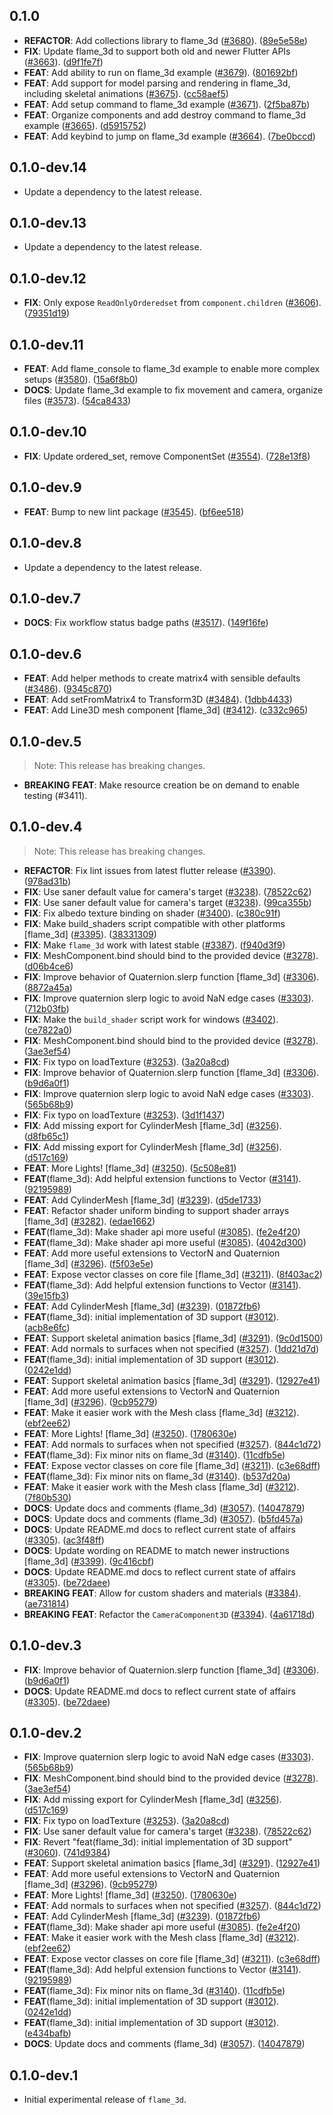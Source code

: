 ## 0.1.0

 - **REFACTOR**: Add collections library to flame_3d ([#3680](https://github.com/flame-engine/flame/issues/3680)). ([89e5e58e](https://github.com/flame-engine/flame/commit/89e5e58efb580ec267a0dca78a3a0f320203d4ee))
 - **FIX**: Update flame_3d to support both old and newer Flutter APIs ([#3663](https://github.com/flame-engine/flame/issues/3663)). ([d9f1fe7f](https://github.com/flame-engine/flame/commit/d9f1fe7f9abd8f0307ecc22ff24d3b492e9ca332))
 - **FEAT**: Add ability to run on flame_3d example ([#3679](https://github.com/flame-engine/flame/issues/3679)). ([801692bf](https://github.com/flame-engine/flame/commit/801692bfa1226e01f1540166a8140ab42e36ed87))
 - **FEAT**: Add support for model parsing and rendering in flame_3d, including skeletal animations ([#3675](https://github.com/flame-engine/flame/issues/3675)). ([cc58aef5](https://github.com/flame-engine/flame/commit/cc58aef5b53f208fb1cbb116bfb9f9af9a351e8e))
 - **FEAT**: Add setup command to flame_3d example ([#3671](https://github.com/flame-engine/flame/issues/3671)). ([2f5ba87b](https://github.com/flame-engine/flame/commit/2f5ba87be8068b12c2604b79f7db9c1f3307a4b6))
 - **FEAT**: Organize components and add destroy command to flame_3d example ([#3665](https://github.com/flame-engine/flame/issues/3665)). ([d5915752](https://github.com/flame-engine/flame/commit/d591575263d8b13aee862efe05842001aa60f89d))
 - **FEAT**: Add keybind to jump on flame_3d example ([#3664](https://github.com/flame-engine/flame/issues/3664)). ([7be0bccd](https://github.com/flame-engine/flame/commit/7be0bccda0040bfc3734f90b6bca7d5e99455bee))

## 0.1.0-dev.14

 - Update a dependency to the latest release.

## 0.1.0-dev.13

 - Update a dependency to the latest release.

## 0.1.0-dev.12

 - **FIX**: Only expose `ReadOnlyOrderedset` from `component.children` ([#3606](https://github.com/flame-engine/flame/issues/3606)). ([79351d19](https://github.com/flame-engine/flame/commit/79351d195ea968b8016129e79a489ef113a0fdf3))

## 0.1.0-dev.11

 - **FEAT**: Add flame_console to flame_3d example to enable more complex setups ([#3580](https://github.com/flame-engine/flame/issues/3580)). ([15a6f8b0](https://github.com/flame-engine/flame/commit/15a6f8b001deb714134976d7cbb5ef0a6ec31c86))
 - **DOCS**: Update flame_3d example to fix movement and camera, organize files ([#3573](https://github.com/flame-engine/flame/issues/3573)). ([54ca8433](https://github.com/flame-engine/flame/commit/54ca8433f20b451eb1a2c3c5f5a47a3430e71a6e))

## 0.1.0-dev.10

 - **FIX**: Update ordered_set, remove ComponentSet ([#3554](https://github.com/flame-engine/flame/issues/3554)). ([728e13f8](https://github.com/flame-engine/flame/commit/728e13f855d988e8f8e24976557b213b98221603))

## 0.1.0-dev.9

 - **FEAT**: Bump to new lint package ([#3545](https://github.com/flame-engine/flame/issues/3545)). ([bf6ee518](https://github.com/flame-engine/flame/commit/bf6ee51897591b7ad6e5f9da2193b1eeeaf026f4))

## 0.1.0-dev.8

 - Update a dependency to the latest release.

## 0.1.0-dev.7

 - **DOCS**: Fix workflow status badge paths ([#3517](https://github.com/flame-engine/flame/issues/3517)). ([149f16fe](https://github.com/flame-engine/flame/commit/149f16fe29f1fb14b3612964b2226c9c5c7daf95))

## 0.1.0-dev.6

 - **FEAT**: Add helper methods to create matrix4 with sensible defaults ([#3486](https://github.com/flame-engine/flame/issues/3486)). ([9345c870](https://github.com/flame-engine/flame/commit/9345c870d4de57d8d3a4d07a014d18cb71c01618))
 - **FEAT**: Add setFromMatrix4 to Transform3D ([#3484](https://github.com/flame-engine/flame/issues/3484)). ([1dbb4433](https://github.com/flame-engine/flame/commit/1dbb4433ca9e06b93a49b430fe9c084885551ff2))
 - **FEAT**: Add Line3D mesh component [flame_3d] ([#3412](https://github.com/flame-engine/flame/issues/3412)). ([c332c965](https://github.com/flame-engine/flame/commit/c332c9651ad8b930281c1d0bc13b89754fd0b2c1))

## 0.1.0-dev.5

> Note: This release has breaking changes.

 - **BREAKING** **FEAT**: Make resource creation be on demand to enable testing (#3411).

## 0.1.0-dev.4

> Note: This release has breaking changes.

 - **REFACTOR**: Fix lint issues from latest flutter release ([#3390](https://github.com/flame-engine/flame/issues/3390)). ([978ad31b](https://github.com/flame-engine/flame/commit/978ad31b429d1801097b0db385a600c85a157867))
 - **FIX**: Use saner default value for camera's target ([#3238](https://github.com/flame-engine/flame/issues/3238)). ([78522c62](https://github.com/flame-engine/flame/commit/78522c624d846c827a1c0d7377837e04a30ba4e7))
 - **FIX**: Use saner default value for camera's target ([#3238](https://github.com/flame-engine/flame/issues/3238)). ([99ca355b](https://github.com/flame-engine/flame/commit/99ca355b3d4a3e9c7677454dc9bc2c874ee2e4a9))
 - **FIX**: Fix albedo texture binding on shader ([#3400](https://github.com/flame-engine/flame/issues/3400)). ([c380c91f](https://github.com/flame-engine/flame/commit/c380c91f7a7e22ab71c3617c0386159861a64abc))
 - **FIX**: Make build_shaders script compatible with other platforms [flame_3d] ([#3395](https://github.com/flame-engine/flame/issues/3395)). ([38331309](https://github.com/flame-engine/flame/commit/38331309ca5ee609e85422ee9d740569a35e5e9e))
 - **FIX**: Make `flame_3d` work with latest stable ([#3387](https://github.com/flame-engine/flame/issues/3387)). ([f940d3f9](https://github.com/flame-engine/flame/commit/f940d3f9420d3ce001f47a9155c582b8b4cd1dcb))
 - **FIX**: MeshComponent.bind should bind to the provided device ([#3278](https://github.com/flame-engine/flame/issues/3278)). ([d06b4ce6](https://github.com/flame-engine/flame/commit/d06b4ce6935987705447772f912719c405d39c9e))
 - **FIX**: Improve behavior of Quaternion.slerp function [flame_3d] ([#3306](https://github.com/flame-engine/flame/issues/3306)). ([8872a45a](https://github.com/flame-engine/flame/commit/8872a45a1b49d7ba7688d62ca25b2a8d31c495cb))
 - **FIX**: Improve quaternion slerp logic to avoid NaN edge cases ([#3303](https://github.com/flame-engine/flame/issues/3303)). ([712b03fb](https://github.com/flame-engine/flame/commit/712b03fbe176cf238a3780aee641254436520366))
 - **FIX**: Make the `build_shader` script work for windows ([#3402](https://github.com/flame-engine/flame/issues/3402)). ([ce7822a0](https://github.com/flame-engine/flame/commit/ce7822a0d0c5ac1c766635a5cf2c242d5e5f98ec))
 - **FIX**: MeshComponent.bind should bind to the provided device ([#3278](https://github.com/flame-engine/flame/issues/3278)). ([3ae3ef54](https://github.com/flame-engine/flame/commit/3ae3ef5476fa5f9ead7069efeee35cc31c0e9dd2))
 - **FIX**: Fix typo on loadTexture ([#3253](https://github.com/flame-engine/flame/issues/3253)). ([3a20a8cd](https://github.com/flame-engine/flame/commit/3a20a8cd61543aad21c1015de5c31ec1cbe71aed))
 - **FIX**: Improve behavior of Quaternion.slerp function [flame_3d] ([#3306](https://github.com/flame-engine/flame/issues/3306)). ([b9d6a0f1](https://github.com/flame-engine/flame/commit/b9d6a0f1d34e009cd91ae9d2ab0eed09b546d110))
 - **FIX**: Improve quaternion slerp logic to avoid NaN edge cases ([#3303](https://github.com/flame-engine/flame/issues/3303)). ([565b68b9](https://github.com/flame-engine/flame/commit/565b68b9da52d44281e93f9ae8617f9dbe9551f3))
 - **FIX**: Fix typo on loadTexture ([#3253](https://github.com/flame-engine/flame/issues/3253)). ([3d1f1437](https://github.com/flame-engine/flame/commit/3d1f143700506467798e030450227d8029b74ef2))
 - **FIX**: Add missing export for CylinderMesh [flame_3d] ([#3256](https://github.com/flame-engine/flame/issues/3256)). ([d8fb65c1](https://github.com/flame-engine/flame/commit/d8fb65c158a3cce442972fb24f55fb522729085f))
 - **FIX**: Add missing export for CylinderMesh [flame_3d] ([#3256](https://github.com/flame-engine/flame/issues/3256)). ([d517c169](https://github.com/flame-engine/flame/commit/d517c169ed9b4d4457df6ac1ae363277577597fa))
 - **FEAT**: More Lights! [flame_3d] ([#3250](https://github.com/flame-engine/flame/issues/3250)). ([5c508e81](https://github.com/flame-engine/flame/commit/5c508e81bddfb17857355da80e57f1ac77ab368d))
 - **FEAT**(flame_3d): Add helpful extension functions to Vector ([#3141](https://github.com/flame-engine/flame/issues/3141)). ([92195989](https://github.com/flame-engine/flame/commit/9219598904131d8fceba8d1ad980bea2805e3515))
 - **FEAT**: Add CylinderMesh [flame_3d] ([#3239](https://github.com/flame-engine/flame/issues/3239)). ([d5de1733](https://github.com/flame-engine/flame/commit/d5de1733c64c4fbaeee83089a3b0f9a3fbb3355d))
 - **FEAT**: Refactor shader uniform binding to support shader arrays [flame_3d] ([#3282](https://github.com/flame-engine/flame/issues/3282)). ([edae1662](https://github.com/flame-engine/flame/commit/edae166252a519d38496bb6bf7c84fe9f401b8d4))
 - **FEAT**(flame_3d): Make shader api more useful ([#3085](https://github.com/flame-engine/flame/issues/3085)). ([fe2e4f20](https://github.com/flame-engine/flame/commit/fe2e4f20195b453268b34e589616343fdce6201a))
 - **FEAT**(flame_3d): Make shader api more useful ([#3085](https://github.com/flame-engine/flame/issues/3085)). ([4042d300](https://github.com/flame-engine/flame/commit/4042d3002ce619bf6b8597aa7dc17a803bc57c69))
 - **FEAT**: Add more useful extensions to VectorN and Quaternion [flame_3d] ([#3296](https://github.com/flame-engine/flame/issues/3296)). ([f5f03e5e](https://github.com/flame-engine/flame/commit/f5f03e5ed7095ede713727d6bbab39db0505e7bf))
 - **FEAT**: Expose vector classes on core file [flame_3d] ([#3211](https://github.com/flame-engine/flame/issues/3211)). ([8f403ac2](https://github.com/flame-engine/flame/commit/8f403ac23ae7cdf5343652c30f9c0ee71d627b0a))
 - **FEAT**(flame_3d): Add helpful extension functions to Vector ([#3141](https://github.com/flame-engine/flame/issues/3141)). ([39e15fb3](https://github.com/flame-engine/flame/commit/39e15fb30256cbfaa86f4d7b8e3453c52942d1a5))
 - **FEAT**: Add CylinderMesh [flame_3d] ([#3239](https://github.com/flame-engine/flame/issues/3239)). ([01872fb6](https://github.com/flame-engine/flame/commit/01872fb6e45e10dc380fee7a176a8b37eeaef880))
 - **FEAT**(flame_3d): initial implementation of 3D support ([#3012](https://github.com/flame-engine/flame/issues/3012)). ([acb8e6fc](https://github.com/flame-engine/flame/commit/acb8e6fc07592a7df041512ed9e033b33eda8799))
 - **FEAT**: Support skeletal animation basics [flame_3d]  ([#3291](https://github.com/flame-engine/flame/issues/3291)). ([9c0d1500](https://github.com/flame-engine/flame/commit/9c0d15006047597097dc0e054c1e03a04491cff9))
 - **FEAT**: Add normals to surfaces when not specified ([#3257](https://github.com/flame-engine/flame/issues/3257)). ([1dd21d7d](https://github.com/flame-engine/flame/commit/1dd21d7d6d4f58c9ac54a38363ee2fd0978a9d0c))
 - **FEAT**(flame_3d): initial implementation of 3D support ([#3012](https://github.com/flame-engine/flame/issues/3012)). ([0242e1dd](https://github.com/flame-engine/flame/commit/0242e1dd12a9b50a411d895b662f9df33536f6d9))
 - **FEAT**: Support skeletal animation basics [flame_3d]  ([#3291](https://github.com/flame-engine/flame/issues/3291)). ([12927e41](https://github.com/flame-engine/flame/commit/12927e4100a7b4b46e4218db6792d25be1623f88))
 - **FEAT**: Add more useful extensions to VectorN and Quaternion [flame_3d] ([#3296](https://github.com/flame-engine/flame/issues/3296)). ([9cb95279](https://github.com/flame-engine/flame/commit/9cb9527909a4faa38609d25ebd7463f1e2e1a1ab))
 - **FEAT**: Make it easier work with the Mesh class [flame_3d] ([#3212](https://github.com/flame-engine/flame/issues/3212)). ([ebf2ee62](https://github.com/flame-engine/flame/commit/ebf2ee62e535fd1d0f499112b314e1d88e59bbc1))
 - **FEAT**: More Lights! [flame_3d] ([#3250](https://github.com/flame-engine/flame/issues/3250)). ([1780630e](https://github.com/flame-engine/flame/commit/1780630e7fcb386a331ba1219c15cb1ae8b139e6))
 - **FEAT**: Add normals to surfaces when not specified ([#3257](https://github.com/flame-engine/flame/issues/3257)). ([844c1d72](https://github.com/flame-engine/flame/commit/844c1d726e04e9c3c5739214720cf26fc62d3f9f))
 - **FEAT**(flame_3d): Fix minor nits on flame_3d ([#3140](https://github.com/flame-engine/flame/issues/3140)). ([11cdfb5e](https://github.com/flame-engine/flame/commit/11cdfb5ebeb62dd1aec2d51fd7fadfbfb17c6da5))
 - **FEAT**: Expose vector classes on core file [flame_3d] ([#3211](https://github.com/flame-engine/flame/issues/3211)). ([c3e68dff](https://github.com/flame-engine/flame/commit/c3e68dffd2e53a8dc8d4d3804c47e956dfc0ebb4))
 - **FEAT**(flame_3d): Fix minor nits on flame_3d ([#3140](https://github.com/flame-engine/flame/issues/3140)). ([b537d20a](https://github.com/flame-engine/flame/commit/b537d20ab65ce0312e9c05ba9156d794234d93e0))
 - **FEAT**: Make it easier work with the Mesh class [flame_3d] ([#3212](https://github.com/flame-engine/flame/issues/3212)). ([7f80b530](https://github.com/flame-engine/flame/commit/7f80b53078c037f81d386a44fa9b749cf7835ffa))
 - **DOCS**: Update docs and comments (flame_3d) ([#3057](https://github.com/flame-engine/flame/issues/3057)). ([14047879](https://github.com/flame-engine/flame/commit/14047879a13e1f13e51ce3411feb7c7962d6d7ee))
 - **DOCS**: Update docs and comments (flame_3d) ([#3057](https://github.com/flame-engine/flame/issues/3057)). ([b5fd457a](https://github.com/flame-engine/flame/commit/b5fd457a6b6bcad73006fc77a538c7e8521178a5))
 - **DOCS**: Update README.md docs to reflect current state of affairs ([#3305](https://github.com/flame-engine/flame/issues/3305)). ([ac3f48ff](https://github.com/flame-engine/flame/commit/ac3f48ffa6527c595035e8a9cc24307343dacb31))
 - **DOCS**: Update wording on README to match newer instructions [flame_3d] ([#3399](https://github.com/flame-engine/flame/issues/3399)). ([9c416cbf](https://github.com/flame-engine/flame/commit/9c416cbfcb4106ab7b1ad14324ca9cb89593b80d))
 - **DOCS**: Update README.md docs to reflect current state of affairs ([#3305](https://github.com/flame-engine/flame/issues/3305)). ([be72daee](https://github.com/flame-engine/flame/commit/be72daee6b92bcef2af3af78c1f64abe94c49d18))
 - **BREAKING** **FEAT**: Allow for custom shaders and materials ([#3384](https://github.com/flame-engine/flame/issues/3384)). ([ae731814](https://github.com/flame-engine/flame/commit/ae73181466c7e32b0e5e9e814f5170310c20f263))
 - **BREAKING** **FEAT**: Refactor the `CameraComponent3D` ([#3394](https://github.com/flame-engine/flame/issues/3394)). ([4a61718d](https://github.com/flame-engine/flame/commit/4a61718d3b8d45d18a74f662f1bf1eb8e6069983))

## 0.1.0-dev.3

 - **FIX**: Improve behavior of Quaternion.slerp function [flame_3d] ([#3306](https://github.com/flame-engine/flame/issues/3306)). ([b9d6a0f1](https://github.com/flame-engine/flame/commit/b9d6a0f1d34e009cd91ae9d2ab0eed09b546d110))
 - **DOCS**: Update README.md docs to reflect current state of affairs ([#3305](https://github.com/flame-engine/flame/issues/3305)). ([be72daee](https://github.com/flame-engine/flame/commit/be72daee6b92bcef2af3af78c1f64abe94c49d18))

## 0.1.0-dev.2

 - **FIX**: Improve quaternion slerp logic to avoid NaN edge cases ([#3303](https://github.com/flame-engine/flame/issues/3303)). ([565b68b9](https://github.com/flame-engine/flame/commit/565b68b9da52d44281e93f9ae8617f9dbe9551f3))
 - **FIX**: MeshComponent.bind should bind to the provided device ([#3278](https://github.com/flame-engine/flame/issues/3278)). ([3ae3ef54](https://github.com/flame-engine/flame/commit/3ae3ef5476fa5f9ead7069efeee35cc31c0e9dd2))
 - **FIX**: Add missing export for CylinderMesh [flame_3d] ([#3256](https://github.com/flame-engine/flame/issues/3256)). ([d517c169](https://github.com/flame-engine/flame/commit/d517c169ed9b4d4457df6ac1ae363277577597fa))
 - **FIX**: Fix typo on loadTexture ([#3253](https://github.com/flame-engine/flame/issues/3253)). ([3a20a8cd](https://github.com/flame-engine/flame/commit/3a20a8cd61543aad21c1015de5c31ec1cbe71aed))
 - **FIX**: Use saner default value for camera's target ([#3238](https://github.com/flame-engine/flame/issues/3238)). ([78522c62](https://github.com/flame-engine/flame/commit/78522c624d846c827a1c0d7377837e04a30ba4e7))
 - **FIX**: Revert "feat(flame_3d): initial implementation of 3D support" ([#3060](https://github.com/flame-engine/flame/issues/3060)). ([741d9384](https://github.com/flame-engine/flame/commit/741d9384dbfea7bb692f181a7689a7b10a947ef0))
 - **FEAT**: Support skeletal animation basics [flame_3d]  ([#3291](https://github.com/flame-engine/flame/issues/3291)). ([12927e41](https://github.com/flame-engine/flame/commit/12927e4100a7b4b46e4218db6792d25be1623f88))
 - **FEAT**: Add more useful extensions to VectorN and Quaternion [flame_3d] ([#3296](https://github.com/flame-engine/flame/issues/3296)). ([9cb95279](https://github.com/flame-engine/flame/commit/9cb9527909a4faa38609d25ebd7463f1e2e1a1ab))
 - **FEAT**: More Lights! [flame_3d] ([#3250](https://github.com/flame-engine/flame/issues/3250)). ([1780630e](https://github.com/flame-engine/flame/commit/1780630e7fcb386a331ba1219c15cb1ae8b139e6))
 - **FEAT**: Add normals to surfaces when not specified ([#3257](https://github.com/flame-engine/flame/issues/3257)). ([844c1d72](https://github.com/flame-engine/flame/commit/844c1d726e04e9c3c5739214720cf26fc62d3f9f))
 - **FEAT**: Add CylinderMesh [flame_3d] ([#3239](https://github.com/flame-engine/flame/issues/3239)). ([01872fb6](https://github.com/flame-engine/flame/commit/01872fb6e45e10dc380fee7a176a8b37eeaef880))
 - **FEAT**(flame_3d): Make shader api more useful ([#3085](https://github.com/flame-engine/flame/issues/3085)). ([fe2e4f20](https://github.com/flame-engine/flame/commit/fe2e4f20195b453268b34e589616343fdce6201a))
 - **FEAT**: Make it easier work with the Mesh class [flame_3d] ([#3212](https://github.com/flame-engine/flame/issues/3212)). ([ebf2ee62](https://github.com/flame-engine/flame/commit/ebf2ee62e535fd1d0f499112b314e1d88e59bbc1))
 - **FEAT**: Expose vector classes on core file [flame_3d] ([#3211](https://github.com/flame-engine/flame/issues/3211)). ([c3e68dff](https://github.com/flame-engine/flame/commit/c3e68dffd2e53a8dc8d4d3804c47e956dfc0ebb4))
 - **FEAT**(flame_3d): Add helpful extension functions to Vector ([#3141](https://github.com/flame-engine/flame/issues/3141)). ([92195989](https://github.com/flame-engine/flame/commit/9219598904131d8fceba8d1ad980bea2805e3515))
 - **FEAT**(flame_3d): Fix minor nits on flame_3d ([#3140](https://github.com/flame-engine/flame/issues/3140)). ([11cdfb5e](https://github.com/flame-engine/flame/commit/11cdfb5ebeb62dd1aec2d51fd7fadfbfb17c6da5))
 - **FEAT**(flame_3d): initial implementation of 3D support ([#3012](https://github.com/flame-engine/flame/issues/3012)). ([0242e1dd](https://github.com/flame-engine/flame/commit/0242e1dd12a9b50a411d895b662f9df33536f6d9))
 - **FEAT**(flame_3d): initial implementation of 3D support ([#3012](https://github.com/flame-engine/flame/issues/3012)). ([e434bafb](https://github.com/flame-engine/flame/commit/e434bafb15fc486c51b43aaa9d9190b8b7e783cb))
 - **DOCS**: Update docs and comments (flame_3d) ([#3057](https://github.com/flame-engine/flame/issues/3057)). ([14047879](https://github.com/flame-engine/flame/commit/14047879a13e1f13e51ce3411feb7c7962d6d7ee))

## 0.1.0-dev.1

- Initial experimental release of `flame_3d`.

